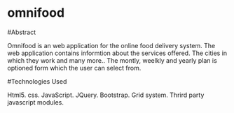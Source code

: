 # omnifood


#Abstract


Omnifood is an web application for the online food delivery system. 
The web application contains informtion about the services offered. The cities in which they work and many more..
The montly, weelkly and yearly plan is optioned form which the user can select from.

#Technologies Used

Html5.
css.
JavaScript.
JQuery.
Bootstrap.
Grid system.
Thrird party javascript modules.
